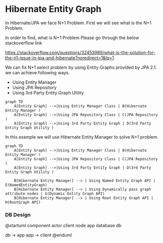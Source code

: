 # Hibernate Entity Graph
 In Hibernate/JPA we face N+1 Problem. First we will see what is the N+1 Problem.
 
 In order to find, what is N+1 Problem Please go through the below stackoverflow link
 
 https://stackoverflow.com/questions/32453989/what-is-the-solution-for-the-n1-issue-in-jpa-and-hibernate?noredirect=1&lq=1
   
 We can fix N+1 select problem by using Entity Graphs provided by JPA 2.1. we can achieve following ways. 
 
 - Using Entity Manager
 - Using JPA Repository
 - Using 3rd Party Entity Graph Utility
  
```mermaid
graph TD
	A[Entity Graph] -->|Using Entity Manager Class | B(Hibernate Entity Manager )
	A[Entity Graph] -->|Using JPA Repository Class | C(JPA Repository )
	A[Entity Graph] -->|Using 3rd Party Entity Graph | D(3rd Party Entity Graph Utility )
```
In this example we will use Hibernate Entity Manager to solve N+1 problem.

```mermaid
graph TD
	A[Entity Graph] -->|Using Entity Manager Class | B(Hibernate Entity Manager )
	A[Entity Graph] -->|Using JPA Repository Class | C(JPA Repository )
	A[Entity Graph] -->|Using 3rd Party Entity Graph | D(3rd Party Entity Graph Utility )
	
	B[Hibernate Entity Manager] --> | Using Named Entity Graph API | E(NamedEntityGraph)
	B[Hibernate Entity Manager] --> | Using Dynamically pass graph attribute nodes | G(Dynamic Entity Graph API)
	B[Hibernate Entity Manager] --> | Using Root Entity Graph API | H(RootGraph API)
```
### DB Design

@startuml component
actor client
node app
database db

db -> app
app -> client
@enduml



